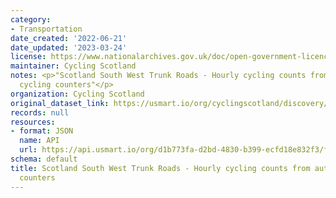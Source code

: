 ```yaml
---
category:
- Transportation
date_created: '2022-06-21'
date_updated: '2023-03-24'
license: https://www.nationalarchives.gov.uk/doc/open-government-licence/version/3/
maintainer: Cycling Scotland
notes: <p>"Scotland South West Trunk Roads - Hourly cycling counts from automatic
  cycling counters"</p>
organization: Cycling Scotland
original_dataset_link: https://usmart.io/org/cyclingscotland/discovery/discovery-view-detail/eff3702a-1369-4647-8a40-926e0bd7076c
records: null
resources:
- format: JSON
  name: API
  url: https://api.usmart.io/org/d1b773fa-d2bd-4830-b399-ecfd18e832f3/fca80b83-4188-48da-bb54-fec0ba07be2b/1/urql
schema: default
title: Scotland South West Trunk Roads - Hourly cycling counts from automatic cycling
  counters
---
```

